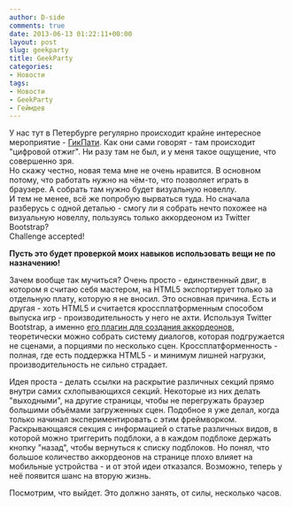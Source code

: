 ```yaml
---
author: D-side
comments: true
date: 2013-06-13 01:22:11+00:00
layout: post
slug: geekparty
title: GeekParty
categories:
- Новости
tags:
- Новости
- GeekParty
- Геймдев
---
```


У нас тут в Петербурге регулярно происходит крайне интересное мероприятие - [ГикПати](https://vk.com/geekparty). Как они сами говорят - там происходит "цифровой отжиг". Ни разу там не был, и у меня такое ощущение, что совершенно зря.<br/>
Но скажу честно, новая тема мне не очень нравится. В основном потому, что работать нужно на чём-то, что позволяет играть в браузере. А собрать там нужно будет визуальную новеллу.<br/>
И тем не менее, всё же попробую вырваться туда. Но сначала разберусь с одной деталью - смогу ли я собрать нечто похожее на визуальную новеллу, пользуясь только аккордеоном из Twitter Bootstrap?<br/>
Challenge accepted!

**Пусть это будет проверкой моих навыков использовать вещи не по назначению!**

Зачем вообще так мучиться? Очень просто - единственный двиг, в котором я считаю себя мастером, на HTML5 экспортирует только за отдельную плату, которую я не вносил. Это основная причина. Есть и другая - хоть HTML5 и считается кроссплатформенным способом выпуска игр - производительность у него не ахти. Используя Twitter Bootstrap, а именно [его плагин для создания аккордеонов](http://twitter.github.io/bootstrap/javascript.html#collapse), теоретически можно собрать систему диалогов, которая подгружается не сценами, а порциями по несколько сцен. Кроссплатформенность - полная, где есть поддержка HTML5 - и минимум лишней нагрузки, производительность не сильно страдает.

Идея проста - делать ссылки на раскрытие различных секций прямо внутри самих схлопывающихся секций. Некоторые из них делать "выходными", на другие страницы, чтобы не перегружать браузер большими объёмами загруженных сцен. Подобное я уже делал, когда только начинал экспериментировать с этим фреймворком. Раскрывающаяся секция с информацией о статье различных видов, в которой можно триггерить подблоки, а в каждом подблоке держать кнопку "назад", чтобы вернуться к списку подблоков. Но понял, что большое количество аккордеонов на странице плохо влияет на мобильные устройства - и от этой идеи отказался. Возможно, теперь у неё появится шанс на вторую жизнь.

Посмотрим, что выйдет. Это должно занять, от силы, несколько часов.
